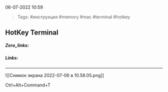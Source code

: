 06-07-2022            10:59

>Tags: #инструкция #memory #mac #terminal #hotkey



## HotKey Terminal

##### Zero_links: 


##### Links: 


---


![[Снимок экрана 2022-07-06 в 10.58.05.png]]

Ctrl+Alt+Command+T

